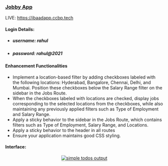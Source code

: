 ### <a href="https://github.com/Ibaad-AhmedAjaz/Jobby-Web-App-ReactJs.git">Jobby App</a>
LIVE: https://ibaadapp.ccbp.tech

#### Login Details:

- ##### username: rahul
- ##### password: rahul@2021

#### Enhancement Functionalities
- Implement a location-based filter by adding checkboxes labeled with the following locations: Hyderabad, Bangalore, Chennai, Delhi, and Mumbai. Position these checkboxes below the Salary Range filter on the sidebar in the Jobs Route.
- When the checkboxes labeled with locations are checked, display jobs corresponding to the selected locations from the checkboxes, while also maintaining any previously applied filters such as Type of Employment and Salary Range.
- Apply a sticky behavior to the sidebar in the Jobs Route, which contains filters such as Type of Employment, Salary Range, and Locations.
- Apply a sticky behavior to the header in all routes
- Ensure your application maintains good CSS styling.

#### Interface:

<a href="https://res.cloudinary.com/dngzbeidb/image/upload/v1727596905/16_mvlfnf.png" target=_blank_>
<div style="text-align: center;">
    <img src="https://res.cloudinary.com/dngzbeidb/image/upload/v1727596905/16_mvlfnf.png" alt="simple todos output" style="max-width:70%;box-shadow:0 2.8px 2.2px rgba(0, 0, 0, 0.12)">
</div>
</a>
<br>


